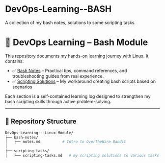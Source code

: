 # DevOps-Learning--BASH
A collection of my bash notes, solutions to some scripting tasks.


# 🧪 DevOps Learning – Bash Module

This repository documents my hands-on learning journey with Linux. It contains:
- ✅ [Bash Notes](./bash-notes/notes.md) – Practical tips, command references, and troubleshooting guides from real experience.
- ✅ [Scripting Solutions](./scripting-solutions/) – My workaround creating bash scripts based on scenarios


Each section is a self-contained learning log designed to strengthen my bash scripting  skills through active problem-solving.

---

## 📂 Repository Structure

```bash
DevOps-Learning---Linux-Module/
├── bash-notes/
│   ├── notes.md          # Intro to OverTheWire Bandit
│       
├── scripting-tasks/
│   └── scripting-tasks.md   # my scripting solutions to various tasks

